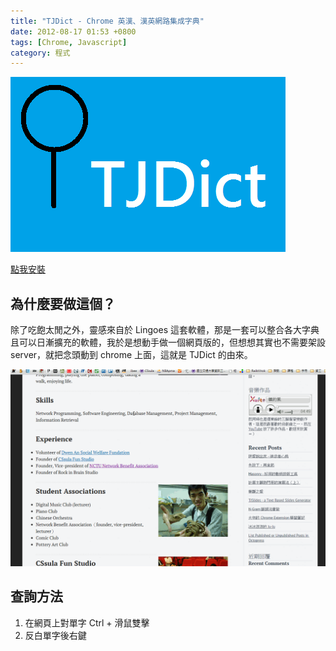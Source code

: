 ```yaml
---
title: "TJDict - Chrome 英漢、漢英網路集成字典"
date: 2012-08-17 01:53 +0800
tags: [Chrome, Javascript]
category: 程式
---
```


![](/images/tjdict3.png)

[點我安裝](http://chrome.google.com/webstore/detail/caafmojgjlbflohillejdmnghkpcjjpp)

## 為什麼要做這個？

除了吃飽太閒之外，靈感來自於 Lingoes 這套軟體，那是一套可以整合各大字典且可以日漸擴充的軟體，我於是想動手做一個網頁版的，但想想其實也不需要架設 server，就把念頭動到 chrome 上面，這就是 TJDict 的由來。

![](/images/tjdict2.gif)

## 查詢方法

1. 在網頁上對單字 Ctrl + 滑鼠雙擊
2. 反白單字後右鍵